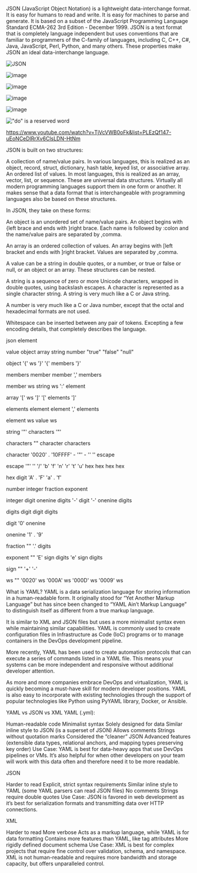 JSON (JavaScript Object Notation) is a lightweight data-interchange format. It is easy for humans to read and write. It is easy for machines to parse and generate. It is based on a subset of the JavaScript Programming Language Standard ECMA-262 3rd Edition - December 1999. JSON is a text format that is completely language independent but uses conventions that are familiar to programmers of the C-family of languages, including C, C++, C#, Java, JavaScript, Perl, Python, and many others. These properties make JSON an ideal data-interchange language.

![JSON](https://github.com/bbauska/yaml/assets/41387907/b9cf0e09-5d5a-4080-8cf6-dd3aa60d2c2f)

![image](https://github.com/bbauska/yaml/assets/41387907/c6891e72-0835-488b-b497-663ff33ba9ec)

![image](https://github.com/bbauska/yaml/assets/41387907/afb84a25-bf5c-43b0-8fb2-7e3b71fc6908)

![image](https://github.com/bbauska/yaml/assets/41387907/a88754ae-e5c3-4899-b474-4d64fc11944b)

![image](https://github.com/bbauska/yaml/assets/41387907/b51b8f66-b826-4985-939b-c46525e13f64)

!["do" is a reserved word](https://github.com/bbauska/yaml/assets/41387907/a2896a00-c886-40a3-8e38-8a1b20f94bdd)

https://www.youtube.com/watch?v=TjVcVWB0oFk&list=PLEzQf147-uEoNCeDlRrXv6ClsLDN-HtNm

JSON is built on two structures:

A collection of name/value pairs. In various languages, this is realized as an object, record, struct, dictionary, hash table, keyed list, or associative array.
An ordered list of values. In most languages, this is realized as an array, vector, list, or sequence.
These are universal data structures. Virtually all modern programming languages support them in one form or another. It makes sense that a data format that is interchangeable with programming languages also be based on these structures.

In JSON, they take on these forms:

An object is an unordered set of name/value pairs. An object begins with {left brace and ends with }right brace. Each name is followed by :colon and the name/value pairs are separated by ,comma.


An array is an ordered collection of values. An array begins with [left bracket and ends with ]right bracket. Values are separated by ,comma.


A value can be a string in double quotes, or a number, or true or false or null, or an object or an array. These structures can be nested.


A string is a sequence of zero or more Unicode characters, wrapped in double quotes, using backslash escapes. A character is represented as a single character string. A string is very much like a C or Java string.


A number is very much like a C or Java number, except that the octal and hexadecimal formats are not used.


Whitespace can be inserted between any pair of tokens. Excepting a few encoding details, that completely describes the language.


json
element

value
object
array
string
number
"true"
"false"
"null"

object
'{' ws '}'
'{' members '}'

members
member
member ',' members

member
ws string ws ':' element

array
'[' ws ']'
'[' elements ']'

elements
element
element ',' elements

element
ws value ws

string
'"' characters '"'

characters
""
character characters

character
'0020' . '10FFFF' - '"' - '\'
'\' escape

escape
'"'
'\'
'/'
'b'
'f'
'n'
'r'
't'
'u' hex hex hex hex

hex
digit
'A' . 'F'
'a' . 'f'

number
integer fraction exponent

integer
digit
onenine digits
'-' digit
'-' onenine digits

digits
digit
digit digits

digit
'0'
onenine

onenine
'1' . '9'

fraction
""
'.' digits

exponent
""
'E' sign digits
'e' sign digits

sign
""
'+'
'-'

ws
""
'0020' ws
'000A' ws
'000D' ws
'0009' ws
<!--~~~~~~~~~~~~~~~~~~~~~~~~~~~~~~~~~~~~~~~~~~~~~~~~~~~~~~~~~~~~~~~~~~~~~~~~~~~~~~~~~~~~~~~~~~~~~~~~~~~~-->
What is YAML?
YAML is a data serialization language for storing information in a human-readable form. It originally stood for “Yet Another Markup Language” but has since been changed to “YAML Ain’t Markup Language” to distinguish itself as different from a true markup language.

It is similar to XML and JSON files but uses a more minimalist syntax even while maintaining similar capabilities. YAML is commonly used to create configuration files in Infrastructure as Code (IoC) programs or to manage containers in the DevOps development pipeline.

More recently, YAML has been used to create automation protocols that can execute a series of commands listed in a YAML file. This means your systems can be more independent and responsive without additional developer attention.

As more and more companies embrace DevOps and virtualization, YAML is quickly becoming a must-have skill for modern developer positions. YAML is also easy to incorporate with existing technologies through the support of popular technologies like Python using PyYAML library, Docker, or Ansible.


YAML vs JSON vs XML
YAML (.yml):

Human-readable code
Minimalist syntax
Solely designed for data
Similar inline style to JSON (is a superset of JSON)
Allows comments
Strings without quotation marks
Considered the “cleaner” JSON
Advanced features (extensible data types, relational anchors, and mapping types preserving key order)
Use Case: YAML is best for data-heavy apps that use DevOps pipelines or VMs. It’s also helpful for when other developers on your team will work with this data often and therefore need it to be more readable.

JSON

Harder to read
Explicit, strict syntax requirements
Similar inline style to YAML (some YAML parsers can read JSON files)
No comments
Strings require double quotes
Use Case: JSON is favored in web development as it’s best for serialization formats and transmitting data over HTTP connections.

XML

Harder to read
More verbose
Acts as a markup language, while YAML is for data formatting
Contains more features than YAML, like tag attributes
More rigidly defined document schema
Use Case: XML is best for complex projects that require fine control over validation, schema, and namespace. XML is not human-readable and requires more bandwidth and storage capacity, but offers unparalleled control.
